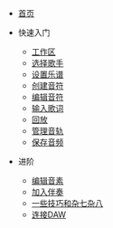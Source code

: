 * [首页](README.md)

* 快速入门
    * [工作区](zh-cn/quickstart-guide/workspace.md)
    * [选择歌手](zh-cn/quickstart-guide/singer-selection.md)
    * [设置乐谱](zh-cn/quickstart-guide/setting-up-the-score.md)
    * [创建音符](zh-cn/quickstart-guide/creating-notes.md)
    * [编辑音符](zh-cn/quickstart-guide/editing-notes.md)
    * [输入歌词](zh-cn/quickstart-guide/entering-lyrics.md)
    * [回放](zh-cn/quickstart-guide/playback.md)
    * [管理音轨](zh-cn/quickstart-guide/managing-tracks.md)
    * [保存音频](zh-cn/quickstart-guide/saving-the-audio.md)
* 进阶
    * [编辑音素](zh-cn/intermediate-and-advanced-usage/editing-phonemes.md)
    * [加入伴奏](zh-cn/intermediate-and-advanced-usage/adding-instrumentals.md)
    * [一些技巧和杂七杂八](zh-cn/intermediate-and-advanced-usage/tricks-and-miscellaneous.md)
    * [连接DAW](zh-cn/intermediate-and-advanced-usage/daw-linking.md)